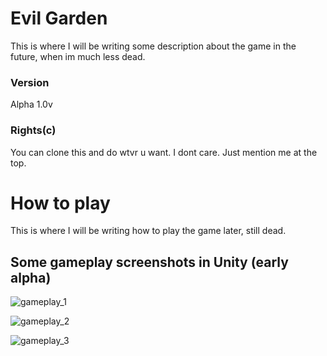 
# Evil Garden

This is where I will be writing some description about the game in the future, when im much less dead.
### Version
Alpha 1.0v
### Rights(c)
You can clone this and do wtvr u want. I dont care. Just mention me at the top.
# How to play

This is where I will be writing how to play the game later, still dead.


## Some gameplay screenshots in Unity (early alpha)
![gameplay_1](https://user-images.githubusercontent.com/21342315/45220861-ea9d5300-b2af-11e8-82f9-694b4748d82e.png)

![gameplay_2](https://user-images.githubusercontent.com/21342315/45220889-086ab800-b2b0-11e8-8585-ede418e670bf.png)

![gameplay_3](https://user-images.githubusercontent.com/21342315/45220936-2fc18500-b2b0-11e8-854a-96356406915f.png)
